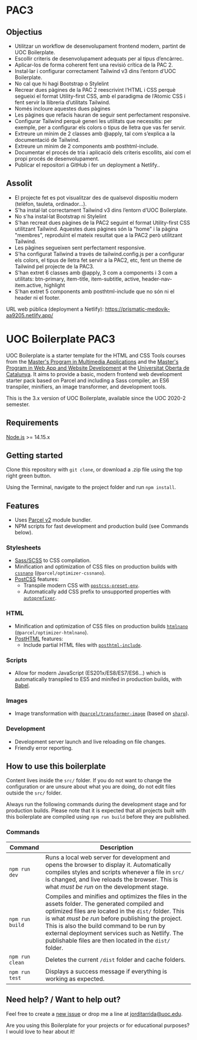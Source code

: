 # PAC3

## Objectius

- Utilitzar un workflow de desenvolupament frontend modern, partint de UOC Boilerplate.
- Escollir criteris de desenvolupament adequats per al tipus d’encàrrec.
- Aplicar-los de forma coherent fent una revisió crítica de la PAC 2.
- Instal·lar i configurar correctament Tailwind v3 dins l’entorn d’UOC Boilerplate.
- No cal que hi hagi Bootstrap o Stylelint
- Recrear dues pàgines de la PAC 2 reescrivint l’HTML i CSS perquè segueixi el format Utility-first CSS, amb el paradigma de
  l’Atomic CSS i fent servir la llibreria d’utilitats Tailwind.
- Només incloure aquestes dues pàgines
- Les pàgines que refacis hauran de seguir sent perfectament responsive.
- Configurar Tailwind perquè generi les utilitats que necessitis: per exemple, per a configurar els colors o
  tipus de lletra que vas fer servir.
- Extreure un mínim de 2 classes amb @apply, tal com s’explica a la documentació de Tailwind.
- Extreure un mínim de 2 components amb posthtml-include.
- Documentar el procés de tria i aplicació dels criteris escollits, així com el propi procés de desenvolupament.
- Publicar el repositori a GitHub i fer un deployment a Netlify..

## Assolit

- El projecte fet es pot visualitzar des de qualsevol dispositiu modern (telèfon, tauleta, ordinador…).
- S'ha instal·lat correctament Tailwind v3 dins l’entorn d’UOC Boilerplate.
- No s'ha instal·lat Bootstrap ni Stylelint
- S'han recreat dues pàgines de la PAC2 seguint el format Utility-first CSS utilitzant Tailwind. Aquestes dues pàgines són la "home" i
  la pàgina "membres", reproduïnt el mateix resultat que a la PAC2 però utilitzant Tailwind.
- Les pàgines segueixen sent perfectament responsive.
- S'ha configurat Tailwind a través de tailwind.config.js per a configurar els colors, el tipus de lletra fet servir a la PAC2, etc, fent un theme
  de Tailwind pel projecte de la PAC3.
- S'han extret 6 classes amb @apply, 3 com a components i 3 com a utilitats: btn-primary, item-title, item-subtitle, active, header-nav-item.active,
  highlight
- S'han extret 5 components amb posthtml-include que no són ni el header ni el footer.

URL web pública (deployment a Netlify): https://prismatic-medovik-aa9205.netlify.app/



# UOC Boilerplate PAC3

UOC Boilerplate is a starter template for the HTML and CSS Tools courses from the [Master's Program in Multimedia Applications](https://estudis.uoc.edu/ca/masters-universitaris/aplicacions-multimedia/presentacio) and the [Master's Program in Web App and Website Development](https://estudis.uoc.edu/ca/masters-universitaris/desenvolupament-llocs-aplicacions-web/presentacio) at the [Universitat Oberta de Catalunya](https://www.uoc.edu). It aims to provide a basic, modern frontend web development starter pack based on Parcel and including a Sass compiler, an ES6 transpiler, minifiers, an image transformer, and development tools.

This is the 3.x version of UOC Boilerplate, available since the UOC 2020-2 semester.

## Requirements

[Node.js](http://nodejs.org/) >= 14.15.x

## Getting started

Clone this repository with `git clone`, or download a .zip file using the top right green button.

Using the Terminal, navigate to the project folder and run `npm install`.

## Features

- Uses [Parcel v2](https://parceljs.org) module bundler.
- NPM scripts for fast development and production build (see Commands below).

### Stylesheets

- [Sass/SCSS](https://sass-lang.com) to CSS compilation.
- Minification and optimization of CSS files on production builds with [`cssnano`](https://github.com/cssnano/cssnano) (`@parcel/optimizer-cssnano`).
- [PostCSS](https://postcss.org/) features:
  - Transpile modern CSS with [`postcss-preset-env`](https://preset-env.cssdb.org/features).
  - Automatically add CSS prefix to unsupported properties with [`autoprefixer`](https://autoprefixer.github.io/).

### HTML

- Minification and optimization of CSS files on production builds [`htmlnano`](https://github.com/posthtml/htmlnano) (`@parcel/optimizer-htmlnano`).
- [PostHTML](https://github.com/posthtml/posthtml) features:
  - Include partial HTML files with [`posthtml-include`](https://github.com/posthtml/posthtml-include).

### Scripts

- Allow for modern JavaScript (ES201x/ES8/ES7/ES6…) which is automatically transpiled to ES5 and minifed in production builds, with [Babel](https://babeljs.io/).

### Images

- Image transformation with [`@parcel/transformer-image`](https://parceljs.org/recipes/image/) (based on [`sharp`](https://sharp.pixelplumbing.com/)).

### Development

- Development server launch and live reloading on file changes.
- Friendly error reporting.

## How to use this boilerplate

Content lives inside the `src/` folder. If you do not want to change the configuration or are unsure about what you are doing, do not edit files outside the `src/` folder.

Always run the following commands during the development stage and for production builds. Please note that it is expected that all projects built with this boilerplate are compiled using `npm run build` before they are published.

### Commands

| Command         | Description                                                                                                                                                                                                                                                                                                                                                         |
| --------------- | ------------------------------------------------------------------------------------------------------------------------------------------------------------------------------------------------------------------------------------------------------------------------------------------------------------------------------------------------------------------- |
| `npm run dev`   | Runs a local web server for development and opens the browser to display it. Automatically compiles styles and scripts whenever a file in `src/` is changed, and live reloads the browser. This is what _must be run_ on the development stage.                                                                                                                     |
| `npm run build` | Compiles and minifies and optimizes the files in the assets folder. The generated compiled and optimized files are located in the `dist/` folder. This is what _must be run_ before publishing the project. This is also the build command to be run by external deployment services such as Netlify. The publishable files are then located in the `dist/` folder. |
| `npm run clean` | Deletes the current `/dist` folder and cache folders.                                                                                                                                                                                                                                                                                                               |
| `npm run test`  | Displays a success message if everything is working as expected.                                                                                                                                                                                                                                                                                                    |

## Need help? / Want to help out?

Feel free to create a [new issue](https://github.com/uoc-advanced-html-css/uoc-boilerplate/issues/new/) or drop me a line at jorditarrida@uoc.edu.

Are you using this Boilerplate for your projects or for educational purposes? I would love to hear about it!
